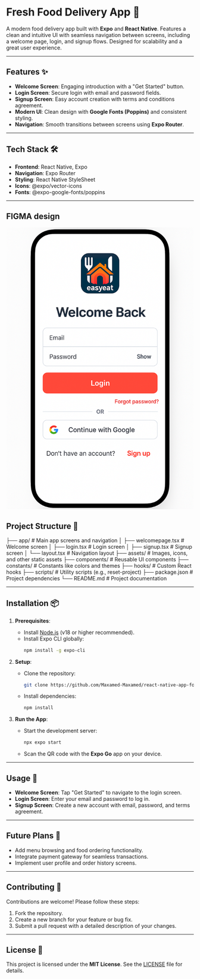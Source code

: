 # Fresh Food Delivery App 🍴

A modern food delivery app built with **Expo** and **React Native**. Features a clean and intuitive UI with seamless navigation between screens, including a welcome page, login, and signup flows. Designed for scalability and a great user experience.

---

## Features ✨
- **Welcome Screen**: Engaging introduction with a "Get Started" button.
- **Login Screen**: Secure login with email and password fields.
- **Signup Screen**: Easy account creation with terms and conditions agreement.
- **Modern UI**: Clean design with **Google Fonts (Poppins)** and consistent styling.
- **Navigation**: Smooth transitions between screens using **Expo Router**.

---

## Tech Stack 🛠️
- **Frontend**: React Native, Expo
- **Navigation**: Expo Router
- **Styling**: React Native StyleSheet
- **Icons**: @expo/vector-icons
- **Fonts**: @expo-google-fonts/poppins

---
## FIGMA design

![alt text](./assets/images/example.png)


## Project Structure 📂
├── app/ # Main app screens and navigation
│ ├── welcomepage.tsx # Welcome screen
│ ├── login.tsx # Login screen
│ ├── signup.tsx # Signup screen
│ └── layout.tsx # Navigation layout
├── assets/ # Images, icons, and other static assets
├── components/ # Reusable UI components
├── constants/ # Constants like colors and themes
├── hooks/ # Custom React hooks
├── scripts/ # Utility scripts (e.g., reset-project)
├── package.json # Project dependencies
└── README.md # Project documentation


---

## Installation 📦
1. **Prerequisites**:
   - Install [Node.js](https://nodejs.org/) (v18 or higher recommended).
   - Install Expo CLI globally:
     ```bash
     npm install -g expo-cli
     ```

2. **Setup**:
   - Clone the repository:
     ```bash
     git clone https://github.com/Maxamed-Maxamed/react-native-app-for-food.-.git
     ```
   - Install dependencies:
     ```bash
     npm install
     ```

3. **Run the App**:
   - Start the development server:
     ```bash
     npx expo start
     ```
   - Scan the QR code with the **Expo Go** app on your device.

---

## Usage 📱
- **Welcome Screen**: Tap "Get Started" to navigate to the login screen.
- **Login Screen**: Enter your email and password to log in.
- **Signup Screen**: Create a new account with email, password, and terms agreement.

---

## Future Plans 📅
- Add menu browsing and food ordering functionality.
- Integrate payment gateway for seamless transactions.
- Implement user profile and order history screens.

---

## Contributing 🤝
Contributions are welcome! Please follow these steps:
1. Fork the repository.
2. Create a new branch for your feature or bug fix.
3. Submit a pull request with a detailed description of your changes.

---

## License 📄
This project is licensed under the **MIT License**. See the [LICENSE](LICENSE) file for details.